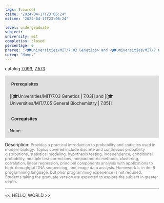 ```yaml
---
tags: [course]
ctime: "2024-04-17T23:06:24"
mstime: "2024-04-17T23:06:24"

level: undergraduate
subject: 
university: mit
completion: closed
percentage: 0
prereq: "<🎓Universities/MIT/7.03 Genetics> and <🎓Universities/MIT/7.05 General Biochemistry>"
coreq: "None."
---
```


catalog [7.093](http://student.mit.edu/catalog/m7a.html#7.093), [7.573](http://student.mit.edu/catalog/m7a.html#7.573)

<span style="display: block; padding: 15px; background-color: rgb(100, 100, 100, 0.2);"><font id="m_prereq3594_0" style="display: block; font-family: Arial, sans-serif; font-weight: bold; padding: 5px">Prerequisites</font><br><span id="prereq3594_0">[[🎓Universities/MIT/7.03 Genetics | 7.03]] and [[🎓Universities/MIT/7.05 General Biochemistry | 7.05]]</span></span>
<span style="display: block; padding: 15px; background-color: rgb(100, 100, 100, 0.2);"><font id="m_coreq3594_0" style="display: block; font-family: Arial, sans-serif; font-weight: bold; padding: 5px">Corequisites</font><br><span id="coreq3594_0">None.</span></span>

<font style="">Description:</font>
<font style="color: grey; font-size: 0.8rem;">Provides a practical introduction to probability and statistics used in modern biology. Topics covered include discrete and continuous probability distributions, statistical modeling, hypothesis testing, independence, conditional probability, multiple test corrections, nonparametric methods, clustering, correlation, linear regression, principal components analysis with applications to high-throughput DNA sequencing, and image data analysis. Homework is in the R programming language, but prior programming experience is not required. Students taking the graduate version are expected to explore the subject in greater depth.</font>



---

<< HELLO, WORLD >>
